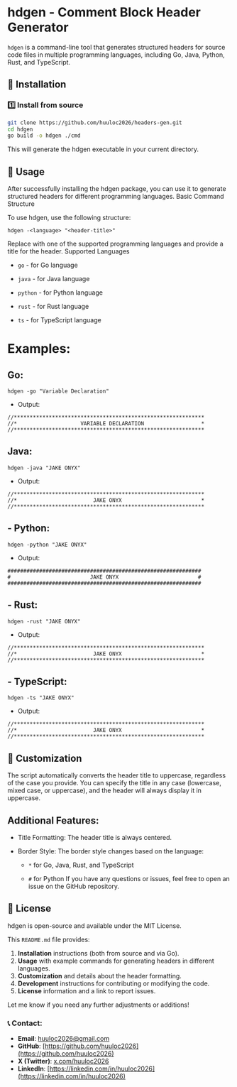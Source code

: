 # hdgen - Comment Block Header Generator

`hdgen` is a command-line tool that generates structured headers for source code files in multiple programming languages, including Go, Java, Python, Rust, and TypeScript.

## 🚀 Installation

### 1️⃣ Install from source

```sh
git clone https://github.com/huuloc2026/headers-gen.git
cd hdgen
go build -o hdgen ./cmd
```
This will generate the hdgen executable in your current directory.

## 🔧 Usage

After successfully installing the hdgen package, you can use it to generate structured headers for different programming languages.
Basic Command Structure

To use hdgen, use the following structure:
```
hdgen -<language> "<header-title>"
```
Replace <language> with one of the supported programming languages and provide a title for the header.
Supported Languages

- `go` - for Go language

- `java` - for Java language

- `python` - for Python language

- `rust` - for Rust language

- `ts` - for TypeScript language


# Examples:

## Go:

```
hdgen -go "Variable Declaration"
```
- Output:
```
//************************************************************
//*                    VARIABLE DECLARATION                  *
//************************************************************
```

## Java:
```
hdgen -java "JAKE ONYX"
```
- Output:
```
//************************************************************
//*                        JAKE ONYX                         *
//************************************************************
```
## - Python:

```
hdgen -python "JAKE ONYX"
```
- Output:
```
#############################################################
#                         JAKE ONYX                         #
#############################################################
```

## -  Rust:
```
hdgen -rust "JAKE ONYX"
```
- Output:
```
//************************************************************
//*                        JAKE ONYX                         *
//************************************************************
```
## - TypeScript:
```
hdgen -ts "JAKE ONYX"
```
- Output:
```
//************************************************************
//*                        JAKE ONYX                         *
//************************************************************
```

## 🎨 Customization

The script automatically converts the header title to uppercase, regardless of the case you provide. You can specify the title in any case (lowercase, mixed case, or uppercase), and the header will always display it in uppercase.
## Additional Features:

- Title Formatting: The header title is always centered.

- Border Style: The border style changes based on the language:

    - ```*``` for Go, Java, Rust, and TypeScript

    - ```#``` for Python
If you have any questions or issues, feel free to open an issue on the GitHub repository.
## 🤝 License

hdgen is open-source and available under the MIT License. 

This `README.md` file provides:

1. **Installation** instructions (both from source and via Go).
2. **Usage** with example commands for generating headers in different languages.
3. **Customization** and details about the header formatting.
4. **Development** instructions for contributing or modifying the code.
5. **License** information and a link to report issues.

Let me know if you need any further adjustments or additions!


### 📞 Contact:
- **Email**: [huuloc2026@gmail.com](mailto:huuloc2026@gmail.com)
- **GitHub**: [https://github.com/huuloc2026](https://github.com/huuloc2026)
- **X (Twitter)**: [x.com/huuloc2026](https://x.com/huuloc2026)
- **LinkedIn**: [https://linkedin.com/in/huuloc2026](https://linkedin.com/in/huuloc2026)

